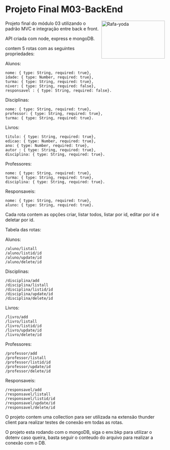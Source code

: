 # Projeto Final M03-BackEnd

<div>
    <img align="right" alt="Rafa-yoda" height="120" width="200" src="https://developers.giphy.com/branch/master/static/api-512d36c09662682717108a38bbb5c57d.gif">
</div>
Projeto final do módulo 03 utilizando o padrão MVC e integração entre back e front.

API criada com node, express e mongoDB.

contem 5 rotas com as seguintes propriedades:

Alunos:

    nome: { type: String, required: true},
    idade: { type: Number, required: true},    
    turma: { type: String, required: true},
    niver: { type: String, required: false},
    responsavel : { type: String, required: false}.

Disciplinas:

    nome: { type: String, required: true},
    professor: { type: String, required: true},
    turma: { type: String, required: true}.

Livros:

    titulo: { type: String, required: true},
    edicao: { type: Number, required: true},
    ano: { type: Number, required: true},
    autor : { type: String, required: true},
    disciplina: { type: String, required: true}.

Professores:

    nome: { type: String, required: true},
    turma: { type: String, required: true},
    disciplina: { type: String, required: true}.
    
Responsaveis:

    nome: { type: String, required: true},
    aluno: { type: String, required: true}.


Cada rota contem as opções criar, listar todos, listar por id, editar por id e deletar por id.

Tabela das rotas:

Alunos:

    /aluno/listall
    /aluno/listid/id
    /aluno/update/id
    /aluno/delete/id

Disciplinas:

    /disciplina/add
    /disciplina/listall
    /disciplina/listid/id
    /disciplina/update/id
    /disciplina/delete/id


Livros:

    /livro/add
    /livro/listall
    /livro/listid/id
    /livro/update/id
    /livro/delete/id
    
Professores:
    
    /professor/add
    /professor/listall
    /professor/listid/id
    /professor/update/id
    /professor/delete/id
    
Responsaveis:

    /responsavel/add
    /responsavel/listall
    /responsavel/listid/id
    /responsavel/update/id
    /responsavel/delete/id
    
    
O projeto contem uma collection para ser utilizada na extensão thunder client para realizar testes de conexão em todas as rotas.

O projeto esta rodando com o mongoDB, siga o env.bkp para utilizar o dotenv caso queira, basta seguir o conteudo do arquivo para realizar a conexão com o DB.
